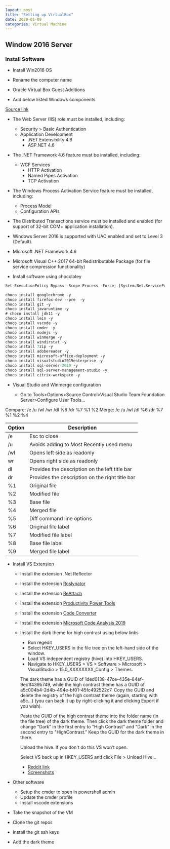 ```yaml
---
layout: post
title: "Setting up VirtualBox"
date: 2020-01-09
categories: Virtual Machine
---
```


## Window 2016 Server

### Install Software

- Install Win2016 OS
- Rename the computer name
- Oracle Virtual Box Guest Additions

- Add below listed Windows components

[Source link](https://hexagonppm.fluidtopics.net/reader/sdCFN~hAeetAIBD8uL2j_A/oZwZa8Isxm34dLI5EqZF_A)

- The Web Server (IIS) role must be installed, including:

  - Security > Basic Authentication
  - Application Development
    - .NET Extensibility 4.6
    - ASP.NET 4.6

- The .NET Framework 4.6 feature must be installed, including:

  - WCF Services
    - HTTP Activation
    - Named Pipes Activation
    - TCP Activation

- The Windows Process Activation Service feature must be installed, including:

  - Process Model
  - Configuration APIs

- The Distributed Transactions service must be installed and enabled (for support of 32-bit COM+ application installation).
- Windows Server 2016 is supported with UAC enabled and set to Level 3 (Default).

- Microsoft .NET Framework 4.6
- Microsoft Visual C++ 2017 64-bit Redistributable Package (for file service compression functionality)

- Install software using chocolatey

```ps
Set-ExecutionPolicy Bypass -Scope Process -Force; [System.Net.ServicePointManager]::SecurityProtocol = [System.Net.ServicePointManager]::SecurityProtocol -bor 3072; iex ((New-Object System.Net.WebClient).DownloadString('https://chocolatey.org/install.ps1'))

choco install googlechrome -y
choco install firefox-dev --pre  -y
choco install git -y
choco install javaruntime -y
# choco install jdk11 -y
choco install lein -y
choco install vscode -y
choco install cmder -y
choco install nodejs -y
choco install winmerge -y
choco install windirstat -y
choco install 7zip -y
choco install adobereader -y
choco install microsoft-office-deployment -y
choco install visualstudio2019enterprise -y
choco install sql-server-2019 -y
choco install sql-server-management-studio -y
choco install citrix-workspace -y
```

- Visual Studio and Winmerge configuration

  - Go to Tools>Options>Source Control>Visual Studio Team Foundation Server>Configure User Tools...

Compare: /e /u /wl /wr /dl %6 /dr %7 %1 %2
Merge: /e /u /wl /dl %6 /dr %7 %1 %2 %4

| Option | Description                                     |
| ------ | ----------------------------------------------- |
| /e     | Esc to close                                    |
| /u     | Avoids adding to Most Recently used menu        |
| /wl    | Opens left side as readonly                     |
| wr     | Opens right side as readonly                    |
| dl     | Provides the description on the left title bar  |
| dr     | Provides the description on the right title bar |
| %1     | Original file                                   |
| %2     | Modified file                                   |
| %3     | Base file                                       |
| %4     | Merged file                                     |
| %5     | Diff command line options                       |
| %6     | Original file label                             |
| %7     | Modified file label                             |
| %8     | Base file label                                 |
| %9     | Merged file label                               |

- Install VS Extension

  - Install the extension .Net Reflector
  - Install the extension [Roslynator](https://github.com/JosefPihrt/Roslynator)
  - Install the extension [ReAttach](https://marketplace.visualstudio.com/items?itemName=ErlandR.ReAttach)
  - Install the extension [Productivity Power Tools](https://marketplace.visualstudio.com/items?itemName=VisualStudioPlatformTeam.ProductivityPowerPack2017)
  - Install the extension [Code Converter](https://marketplace.visualstudio.com/items?itemName=SharpDevelopTeam.CodeConverter)
  - Install the extension [Microsoft Code Analysis 2019](https://marketplace.visualstudio.com/items?itemName=VisualStudioPlatformTeam.MicrosoftCodeAnalysis2019)
  - Install the dark theme for high contrast using below links
    - Run regedit
    - Select HKEY_USERS in the file tree on the left-hand side of the window.
    - Load VS independent registry (hive) into HKEY_USERS.
    - Navigate to HKEY_USERS > VS > Software > Microsoft > VisualStudio > 15.0_XXXXXXXX_Config > Themes.

    The dark theme has a GUID of 1ded0138-47ce-435e-84ef-9ec1f439b749, while the high contrast theme has a GUID of a5c004b4-2d4b-494e-bf01-45fc492522c7. Copy the GUID and delete the registry of the high contrast theme (again, starting with a5c...) (you can back it up by right-clicking it and clicking Export if you wish).

    Paste the GUID of the high contrast theme into the folder name (in the file tree) of the dark theme. Then click the dark theme folder and change "Dark" in the first entry to "High Contrast" and "Dark" in the second entry to "HighContrast." Keep the GUID for the dark theme in there.

    Unload the hive. If you don't do this VS won't open.

    Select VS back up in HKEY_USERS and click File > Unload Hive...
    - [Reddit link](https://www.reddit.com/r/VisualStudio/comments/7tbp6h/visual_studio_2017_high_contrast_theme_dark/)
    - [Screenshots](https://imgur.com/a/TRcrE)

- Other software

  - Setup the cmder to open in powershell admin
  - Update the cmder profile
  - Install vscode extensions

- Take the snapshot of the VM

- Clone the git repos
- Install the git ssh keys
- Add the dark theme
